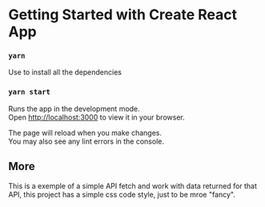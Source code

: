 # Getting Started with Create React App

### `yarn`

Use to install all the dependencies

### `yarn start`

Runs the app in the development mode.\
Open [http://localhost:3000](http://localhost:3000) to view it in your browser.

The page will reload when you make changes.\
You may also see any lint errors in the console.

## More

This is a exemple of a simple API fetch and work with data returned for that API, this project has a simple css code style, just to be mroe "fancy".
